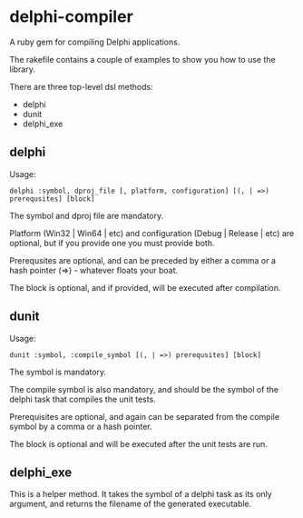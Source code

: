 delphi-compiler
===============

A ruby gem for compiling Delphi applications.

The rakefile contains a couple of examples to show you how to use the library.

There are three top-level dsl methods:
- delphi
- dunit
- delphi_exe

delphi
------
Usage: 

	delphi :symbol, dproj_file [, platform, configuration] [(, | =>) prerequsites] [block]

The symbol and dproj file are mandatory.

Platform (Win32 | Win64 | etc) and configuration (Debug | Release | etc) are optional, but if you provide one you must provide both.

Prerequsites are optional, and can be preceded by either a comma or a hash pointer (=>) - whatever floats your boat.

The block is optional, and if provided, will be executed after compilation.

dunit
-----
Usage: 

	dunit :symbol, :compile_symbol [(, | =>) prerequsites] [block]

The symbol is mandatory.

The compile symbol is also mandatory, and should be the symbol of the delphi task that compiles the unit tests.

Prerequisites are optional, and again can be separated from the compile symbol by a comma or a hash pointer.

The block is optional and will be executed after the unit tests are run.

delphi_exe
----------
This is a helper method. It takes the symbol of a delphi task as its only argument, and returns the filename of the generated executable.
